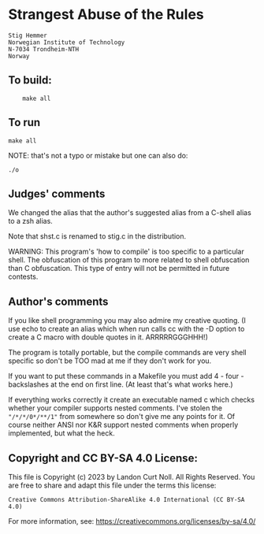 # Strangest Abuse of the Rules

	Stig Hemmer
	Norwegian Institute of Technology
	N-7034 Trondheim-NTH
	Norway 

## To build:

        make all

## To run

	make all

NOTE: that's not a typo or mistake but one can also do:

	./o

## Judges' comments

We changed the alias that the author's suggested alias from a
C-shell alias to a zsh alias.

Note that shst.c is renamed to stig.c in the distribution.

WARNING: This program's 'how to compile' is too specific to a particular
shell.  The obfuscation of this program to more related to
shell obfuscation than C obfuscation.  This type of entry will 
not be permitted in future contests.

## Author's comments

If you like shell programming you may also admire my
creative quoting. (I use echo to create an alias
which when run calls cc with the -D option to create a
C macro with double quotes in it. ARRRRRGGGHHH!)

The program is totally portable, but the compile
commands are very shell specific so don't be TOO mad
at me if they don't work for you.

If you want to put these commands in a Makefile you
must add 4 - four - backslashes at the end on first
line. (At least that's what works here.)

If everything works correctly it create an executable
named c which checks whether your compiler supports
nested comments. I've stolen the `"/*/*/0*/**/1"` from
somewhere so don't give me any points for it. Of
course neither ANSI nor K&R support nested comments
when properly implemented, but what the heck. 

## Copyright and CC BY-SA 4.0 License:

This file is Copyright (c) 2023 by Landon Curt Noll.  All Rights Reserved.
You are free to share and adapt this file under the terms this license:

    Creative Commons Attribution-ShareAlike 4.0 International (CC BY-SA 4.0)

For more information, see: https://creativecommons.org/licenses/by-sa/4.0/
